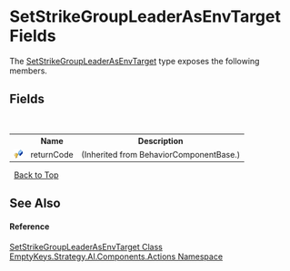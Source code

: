 # SetStrikeGroupLeaderAsEnvTarget Fields
 

The <a href="T_EmptyKeys_Strategy_AI_Components_Actions_SetStrikeGroupLeaderAsEnvTarget">SetStrikeGroupLeaderAsEnvTarget</a> type exposes the following members.


## Fields
&nbsp;<table><tr><th></th><th>Name</th><th>Description</th></tr><tr><td>![Protected field](media/protfield.gif "Protected field")</td><td>returnCode</td><td> (Inherited from BehaviorComponentBase.)</td></tr></table>&nbsp;
<a href="#setstrikegroupleaderasenvtarget-fields">Back to Top</a>

## See Also


#### Reference
<a href="T_EmptyKeys_Strategy_AI_Components_Actions_SetStrikeGroupLeaderAsEnvTarget">SetStrikeGroupLeaderAsEnvTarget Class</a><br /><a href="N_EmptyKeys_Strategy_AI_Components_Actions">EmptyKeys.Strategy.AI.Components.Actions Namespace</a><br />